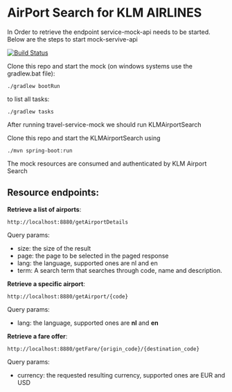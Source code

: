AirPort Search for KLM AIRLINES 
===============================

In Order to retrieve the endpoint service-mock-api needs to be started. Below are the steps to start mock-servive-api

[![Build Status](https://drone.io/bitbucket.org/afklmdevnet/simple-travel-api-mock/status.png)](https://drone.io/bitbucket.org/afklmdevnet/simple-travel-api-mock/latest)

Clone this repo and start the mock (on windows systems use the gradlew.bat file):

`./gradlew bootRun`

to list all tasks:

`./gradlew tasks`

After running travel-service-mock we should run KLMAirportSearch

Clone this repo and start the KLMAirportSearch using

`./mvn spring-boot:run`  

The mock resources are consumed and authenticated by KLM Airport Search 
 
Resource endpoints:
-------------------

**Retrieve a list of airports**:

`http://localhost:8880/getAirportDetails`

Query params:

- size: the size of the result
- page: the page to be selected in the paged response
- lang: the language, supported ones are nl and en
- term: A search term that searches through code, name and description.

**Retrieve a specific airport**:

`http://localhost:8880/getAirport/{code}`

Query params:

- lang: the language, supported ones are **nl** and **en**

**Retrieve a fare offer**:

`http://localhost:8880/getFare/{origin_code}/{destination_code}`

Query params:

- currency: the requested resulting currency, supported ones are EUR and USD
 

